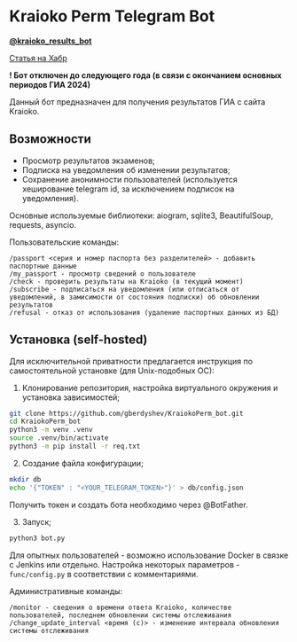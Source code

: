 
# Kraioko Perm Telegram Bot
**[@kraioko_results_bot](https://t.me/kraioko_results_bot)**

[Статья на Хабр](https://habr.com/ru/articles/828624/)

**! Бот отключен до следующего года (в связи с окончанием основных периодов ГИА 2024)**

Данный бот предназначен для получения результатов ГИА с сайта Kraioko.

## Возможности
- Просмотр результатов экзаменов;
- Подписка на уведомления об изменении результатов;
- Сохранение анонимности пользователей (используется хеширование telegram id, за исключением подписок на уведомления).

Основные используемые библиотеки: aiogram, sqlite3, BeautifulSoup, requests, asyncio.

Пользовательские команды:
```
/passport <серия и номер паспорта без разделителей> - добавить паспортные данные
/my_passport - просмотр сведений о пользователе
/check - проверить результаты на Kraioko (в текущий момент)
/subscribe - подписаться на уведомления (или отписаться от уведомлений, в замисимости от состояния подписки) об обновлении результатов
/refusal - отказ от использования (удаление паспортных данных из БД)
```
## Установка (self-hosted)
Для исключительной приватности предлагается инструкция по самостоятельной установке (для Unix-подобных ОС):

1. Клонирование репозитория, настройка виртуального окружения и установка зависимостей;
```bash
git clone https://github.com/gberdyshev/KraiokoPerm_bot.git
cd KraiokoPerm_bot
python3 -m venv .venv
source .venv/bin/activate
python3 -m pip install -r req.txt
```
2. Создание файла конфигурации;
```bash
mkdir db
echo '{"TOKEN" : "<YOUR_TELEGRAM_TOKEN>"}' > db/config.json
```
Получить токен и создать бота необходимо через @BotFather.

3. Запуск;
```bash
python3 bot.py
```
Для опытных пользователей - возможно использование Docker в связке с Jenkins или отдельно.
Настройка некоторых параметров - `func/config.py` в соответствии с комментариями.

Административные команды:
```
/monitor - сведения о времени ответа Kraioko, количестве пользователей, последнем обновлении системы отслеживания
/change_update_interval <время (с)> - изменение интервала обновления системы отслеживания
```
